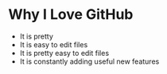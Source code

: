 # Why I Love GitHub

* It is pretty
* It is easy to edit files
* It is pretty easy to edit files
* It is constantly adding useful new features
